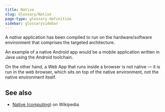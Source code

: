 ```yaml
---
title: Native
slug: Glossary/Native
page-type: glossary-definition
sidebar: glossarysidebar
---
```



A _native_ application has been compiled to run on the hardware/software environment that comprises the targeted architecture.

An example of a native Android app would be a mobile application written in Java using the Android toolchain.

On the other hand, a Web App that runs inside a browser is not native — it is run in the web browser, which sits on top of the native environment, not the native environment itself.

## See also

- [Native (computing)](<https://en.wikipedia.org/wiki/Native_(computing)>) on Wikipedia
